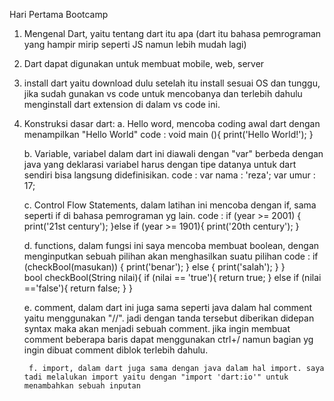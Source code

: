 Hari Pertama Bootcamp
1. Mengenal Dart, yaitu tentang dart itu apa (dart itu bahasa pemrograman yang hampir mirip seperti JS namun lebih mudah lagi)
2. Dart dapat digunakan untuk membuat mobile, web, server
3. install dart yaitu download dulu setelah itu install sesuai OS dan tunggu, jika sudah gunakan vs code untuk mencobanya dan terlebih dahulu menginstall dart extension di dalam vs code ini.
4. Konstruksi dasar dart:
    a. Hello word, mencoba coding awal dart dengan menampilkan "Hello World"
    code :
    void main (){
        print('Hello World!');
    }
    
    b. Variable, variabel dalam dart ini diawali dengan "var" berbeda dengan java yang deklarasi variabel harus dengan tipe datanya untuk dart sendiri bisa langsung didefinisikan.
    code :
    var nama : 'reza';
    var umur : 17;

    c. Control Flow Statements, dalam latihan ini mencoba dengan if, sama seperti if di bahasa pemrograman yg lain.
    code : 
      if (year >= 2001) {
        print('21st century');
        }else if (year >= 1901){
        print('20th century');
        }
    
    d. functions, dalam fungsi ini saya mencoba membuat boolean, dengan menginputkan sebuah pilihan akan menghasilkan suatu pilihan 
    code :
            if (checkBool(masukan)) {
            print('benar');
            }  else {
            print('salah');
            }
        }    
            bool checkBool(String nilai){
            if (nilai == 'true'){
                return true;
                }
                else if (nilai =='false'){
                return false;
                }
            }
    
    e. comment, dalam dart ini juga sama seperti java dalam hal comment yaitu menggunakan "//". jadi dengan tanda tersebut diberikan didepan syntax maka akan menjadi sebuah comment. jika ingin membuat comment beberapa baris dapat menggunakan ctrl+/ namun bagian yg ingin dibuat comment diblok terlebih dahulu.

        f. import, dalam dart juga sama dengan java dalam hal import. saya tadi melalukan import yaitu dengan "import 'dart:io'" untuk menambahkan sebuah inputan
